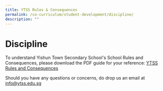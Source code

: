 ```yaml
---
title: YTSS Rules & Consequences
permalink: /co-curriculum/student-development/discipline/
description: ""
---
```

# **Discipline**

To understand Yishun Town Secondary School's School Rules and Consequences, please download the PDF guide for your reference: [YTSS Rules and Consequences ](/files/YTSS%20Rules%20and%20Consequences%202023_Website.pdf)

Should you have any questions or concerns, do drop us an email at [info@ytss.edu.sg](mailto:info@ytss.edu.sg)
